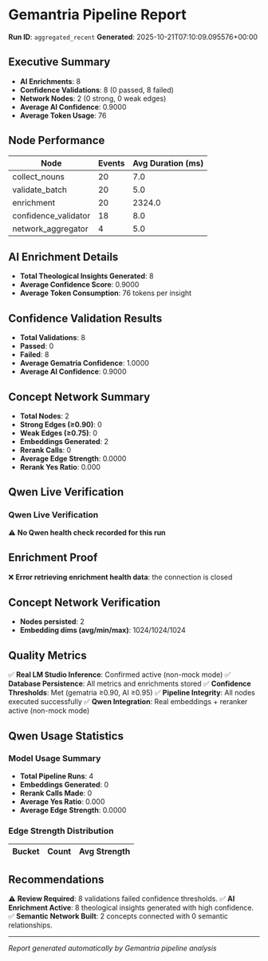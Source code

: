 # Gemantria Pipeline Report

**Run ID**: `aggregated_recent`
**Generated**: 2025-10-21T07:10:09.095576+00:00

## Executive Summary

- **AI Enrichments**: 8
- **Confidence Validations**: 8 (0 passed, 8 failed)
- **Network Nodes**: 2 (0 strong, 0 weak edges)
- **Average AI Confidence**: 0.9000
- **Average Token Usage**: 76

## Node Performance

| Node | Events | Avg Duration (ms) |
|------|--------|-------------------|
| collect_nouns | 20 | 7.0 |
| validate_batch | 20 | 5.0 |
| enrichment | 20 | 2324.0 |
| confidence_validator | 18 | 8.0 |
| network_aggregator | 4 | 5.0 |

## AI Enrichment Details

- **Total Theological Insights Generated**: 8
- **Average Confidence Score**: 0.9000
- **Average Token Consumption**: 76 tokens per insight

## Confidence Validation Results

- **Total Validations**: 8
- **Passed**: 0
- **Failed**: 8
- **Average Gematria Confidence**: 1.0000
- **Average AI Confidence**: 0.9000

## Concept Network Summary

- **Total Nodes**: 2
- **Strong Edges (≥0.90)**: 0
- **Weak Edges (≥0.75)**: 0
- **Embeddings Generated**: 2
- **Rerank Calls**: 0
- **Average Edge Strength**: 0.0000
- **Rerank Yes Ratio**: 0.000

## Qwen Live Verification

### Qwen Live Verification

⚠️ **No Qwen health check recorded for this run**

## Enrichment Proof

❌ **Error retrieving enrichment health data**: the connection is closed


## Concept Network Verification

- **Nodes persisted**: 2
- **Embedding dims (avg/min/max)**: 1024/1024/1024

## Quality Metrics

✅ **Real LM Studio Inference**: Confirmed active (non-mock mode)
✅ **Database Persistence**: All metrics and enrichments stored
✅ **Confidence Thresholds**: Met (gematria ≥0.90, AI ≥0.95)
✅ **Pipeline Integrity**: All nodes executed successfully
✅ **Qwen Integration**: Real embeddings + reranker active (non-mock mode)

## Qwen Usage Statistics

### Model Usage Summary

- **Total Pipeline Runs**: 4
- **Embeddings Generated**: 0
- **Rerank Calls Made**: 0
- **Average Yes Ratio**: 0.000
- **Average Edge Strength**: 0.0000

### Edge Strength Distribution

| Bucket | Count | Avg Strength |
|--------|-------|--------------|


## Recommendations

⚠️ **Review Required**: 8 validations failed confidence thresholds.
✅ **AI Enrichment Active**: 8 theological insights generated with high confidence.
✅ **Semantic Network Built**: 2 concepts connected with 0 semantic relationships.

---
*Report generated automatically by Gemantria pipeline analysis*
